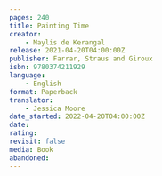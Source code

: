 ```yaml
---
pages: 240
title: Painting Time
creator:
    - Maylis de Kerangal
release: 2021-04-20T04:00:00Z
publisher: Farrar, Straus and Giroux
isbn: 9780374211929
language:
    - English
format: Paperback
translator:
    - Jessica Moore
date_started: 2022-04-20T04:00:00Z
date:
rating:
revisit: false
media: Book
abandoned:
---
```

